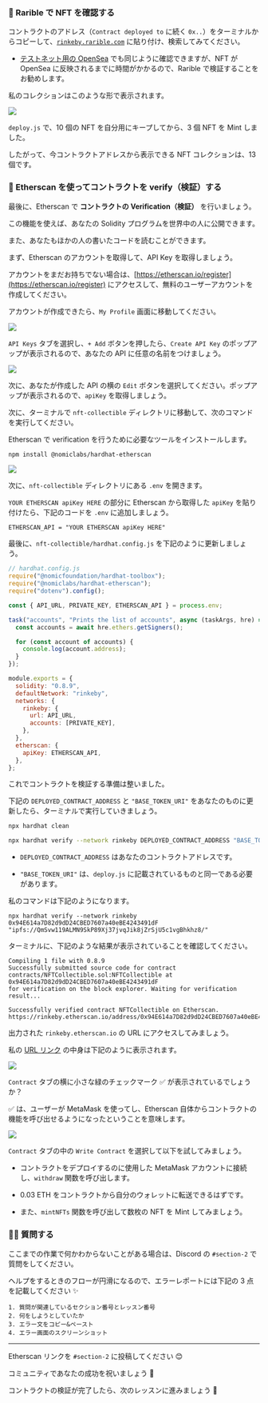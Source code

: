 ### 🐝 Rarible で NFT を確認する

コントラクトのアドレス（`Contract deployed to` に続く `0x..`）をターミナルからコピーして、[`rinkeby.rarible.com`](https://rinkeby.rarible.com/) に貼り付け、検索してみてください。

- [テストネット用の OpenSea](https://testnets.opensea.io/) でも同じように確認できますが、NFT が OpenSea に反映されるまでに時間がかかるので、Rarible で検証することをお勧めします。

私のコレクションはこのような形で表示されます。

![](/public/images/201-Polygon-Generative-NFT/section-2/2_4_1.png)

`deploy.js` で、10 個の NFT を自分用にキープしてから、3 個 NFT を Mint しました。

したがって、今コントラクトアドレスから表示できる NFT コレクションは、13 個です。

### 📝 Etherscan を使ってコントラクトを verify（検証）する

最後に、Etherscan で **コントラクトの Verification（検証）** を行いましょう。

この機能を使えば、あなたの Solidity プログラムを世界中の人に公開できます。

また、あなたもほかの人の書いたコードを読むことができます。

まず、Etherscan のアカウントを取得して、API Key を取得しましょう。

アカウントをまだお持ちでない場合は、[https://etherscan.io/register](https://etherscan.io/register) にアクセスして、無料のユーザーアカウントを作成してください。

アカウントが作成できたら、`My Profile` 画面に移動してください。

![](/public/images/201-Polygon-Generative-NFT/section-2/2_4_2.png)

`API Keys` タブを選択し、`+ Add` ボタンを押したら、`Create API Key` のポップアップが表示されるので、あなたの API に任意の名前をつけましょう。

![](/public/images/201-Polygon-Generative-NFT/section-2/2_4_3.png)

次に、あなたが作成した API の横の `Edit` ボタンを選択してください。ポップアップが表示されるので、`apiKey` を取得しましょう。

次に、ターミナルで `nft-collectible` ディレクトリに移動して、次のコマンドを実行してください。

Etherscan で verification を行うために必要なツールをインストールします。

```bash
npm install @nomiclabs/hardhat-etherscan
```

![](/public/images/201-Polygon-Generative-NFT/section-2/2_4_4.png)

次に、`nft-collectible` ディレクトリにある `.env` を開きます。

`YOUR ETHERSCAN apiKey HERE` の部分に Etherscan から取得した `apiKey` を貼り付けたら、下記のコードを `.env` に追加しましょう。

```
ETHERSCAN_API = "YOUR ETHERSCAN apiKey HERE"
```

最後に、`nft-collectible/hardhat.config.js` を下記のように更新しましょう。

```javascript
// hardhat.config.js
require("@nomicfoundation/hardhat-toolbox");
require("@nomiclabs/hardhat-etherscan");
require("dotenv").config();

const { API_URL, PRIVATE_KEY, ETHERSCAN_API } = process.env;

task("accounts", "Prints the list of accounts", async (taskArgs, hre) => {
  const accounts = await hre.ethers.getSigners();

  for (const account of accounts) {
    console.log(account.address);
  }
});

module.exports = {
  solidity: "0.8.9",
  defaultNetwork: "rinkeby",
  networks: {
    rinkeby: {
      url: API_URL,
      accounts: [PRIVATE_KEY],
    },
  },
  etherscan: {
    apiKey: ETHERSCAN_API,
  },
};
```

これでコントラクトを検証する準備は整いました。

下記の `DEPLOYED_CONTRACT_ADDRESS` と `"BASE_TOKEN_URI"` をあなたのものに更新したら、ターミナルで実行していきましょう。

```bash
npx hardhat clean

npx hardhat verify --network rinkeby DEPLOYED_CONTRACT_ADDRESS "BASE_TOKEN_URI"
```

- `DEPLOYED_CONTRACT_ADDRESS` はあなたのコントラクトアドレスです。

- `"BASE_TOKEN_URI"` は、`deploy.js` に記載されているものと同一である必要があります。

私のコマンドは下記のようになります。

```
npx hardhat verify --network rinkeby 0x94E614a7D82d9dD24CBED7607a40eBE4243491dF "ipfs://QmSvw119ALMN9SkP89Xj37jvqJik8jZrSjU5c1vgBhkhz8/"
```

ターミナルに、下記のような結果が表示されていることを確認してください。

```
Compiling 1 file with 0.8.9
Successfully submitted source code for contract
contracts/NFTCollectible.sol:NFTCollectible at 0x94E614a7D82d9dD24CBED7607a40eBE4243491dF
for verification on the block explorer. Waiting for verification result...

Successfully verified contract NFTCollectible on Etherscan.
https://rinkeby.etherscan.io/address/0x94E614a7D82d9dD24CBED7607a40eBE4243491dF#code
```

出力された `rinkeby.etherscan.io` の URL にアクセスしてみましょう。

私の [URL リンク](https://rinkeby.etherscan.io/address/0x94E614a7D82d9dD24CBED7607a40eBE4243491dF#code) の中身は下記のように表示されます。

![](/public/images/201-Polygon-Generative-NFT/section-2/2_4_5.png)

`Contract` タブの横に小さな緑のチェックマーク ✅ が表示されているでしょうか？

✅ は、ユーザーが MetaMask を使ってし、Etherscan 自体からコントラクトの機能を呼び出せるようになったということを意味します。

![](/public/images/201-Polygon-Generative-NFT/section-2/2_4_6.png)

`Contract` タブの中の `Write Contract` を選択して以下を試してみましょう。

- コントラクトをデプロイするのに使用した MetaMask アカウントに接続し、`withdraw` 関数を呼び出します。

- 0.03 ETH をコントラクトから自分のウォレットに転送できるはずです。

- また、`mintNFTs` 関数を呼び出して数枚の NFT を Mint してみましょう。

### 🙋‍♂️ 質問する

ここまでの作業で何かわからないことがある場合は、Discord の `#section-2` で質問をしてください。

ヘルプをするときのフローが円滑になるので、エラーレポートには下記の 3 点を記載してください ✨

```
1. 質問が関連しているセクション番号とレッスン番号
2. 何をしようとしていたか
3. エラー文をコピー&ペースト
4. エラー画面のスクリーンショット
```

---

Etherscan リンクを `#section-2` に投稿してください 😊

コミュニティであなたの成功を祝いましょう 🎉

コントラクトの検証が完了したら、次のレッスンに進みましょう 🎉
